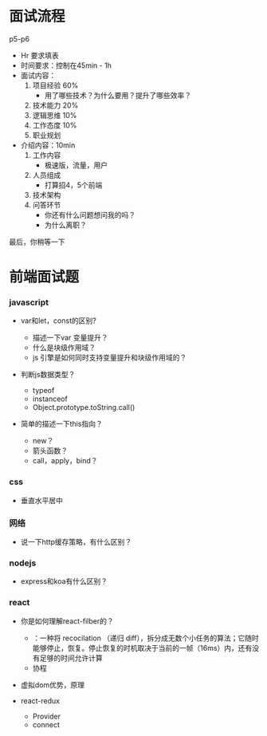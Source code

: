 # 面试流程
p5-p6
-  Hr 要求填表
-  时间要求：控制在45min - 1h
-  面试内容：
    1. 项目经验 60%
        - 用了哪些技术？为什么要用？提升了哪些效率？
    2. 技术能力 20%
    3. 逻辑思维 10%
    4. 工作态度 10%
    5. 职业规划 
-  介绍内容：10min
    1. 工作内容
        - 极速版，流量，用户
    2. 人员组成
        - 打算招4，5个前端
    3. 技术架构
    4. 问答环节
        - 你还有什么问题想问我的吗？
        - 为什么离职？

最后，你稍等一下

# 前端面试题

### javascript

- var和let，const的区别? 
  - 描述一下var 变量提升？  
  - 什么是块级作用域？
  - js 引擎是如何同时支持变量提升和块级作用域的？

- 判断js数据类型？
  - typeof
  - instanceof
  - Object.prototype.toString.call()

- 简单的描述一下this指向？
  - new？
  - 箭头函数？
  - call，apply，bind？


### css

- 垂直水平居中


### 网络

- 说一下http缓存策略，有什么区别？

### nodejs

- express和koa有什么区别？

### react

- 你是如何理解react-filber的？
   - ：一种将 recocilation （递归 diff），拆分成无数个小任务的算法；它随时能够停止，恢复。停止恢复的时机取决于当前的一帧（16ms）内，还有没有足够的时间允许计算
   - 协程

- 虚拟dom优势，原理

- react-redux
  - Provider
  - connect


  
  